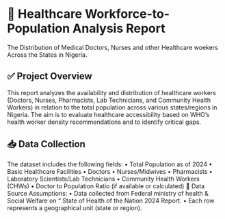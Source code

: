 # 📘 Healthcare Workforce-to-Population Analysis Report
The Distribution of Medical Doctors, Nurses and other Healthcare woekers Across the States in Nigeria.


## ✅ Project Overview
This report analyzes the availability and distribution of healthcare workers (Doctors, Nurses, Pharmacists, Lab Technicians, and Community Health Workers) in relation to the total population across various states/regions in Nigeria. The aim is to evaluate healthcare accessibility based on WHO’s health worker density recommendations and to identify critical gaps.

## 📥 Data Collection
The dataset includes the following fields:
•	Total Population as of 2024
•	Basic Healthcare Facilities
•	Doctors
•	Nurses/Midwives
•	Pharmacists
•	Laboratory Scientists/Lab Technicians
•	Community Health Workers (CHWs)
•	Doctor to Population Ratio (if available or calculated)
📌 Data Source Assumptions:
•	Data collected from Federal ministry of health & Social Welfare on “ State of Health of the Nation 2024 Report.
•	Each row represents a geographical unit (state or region).
